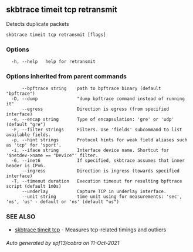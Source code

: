 ## skbtrace timeit tcp retransmit

Detects duplicate packets

```
skbtrace timeit tcp retransmit [flags]
```

### Options

```
  -h, --help   help for retransmit
```

### Options inherited from parent commands

```
      --bpftrace string    path to bpftrace binary (default "bpftrace")
  -D, --dump               "dump bpftrace command instead of running it"
      --egress             Direction is egress (from specified interface)
  -e, --encap string       Type of encapsulation: 'gre' or 'udp' (default "gre")
  -F, --filter strings     Filters. Use 'fields' subcommand to list available fields.
  -p, --hint strings       Protocol hints for weak field aliases such as 'tcp' for 'sport'.
  -i, --iface string       Interface device name. Shortcut for '$netdev->name == "Device"' filter.
  -6, --inet6              If specified, skbtrace assumes that inner header is IPv6.
      --ingress            Direction is ingress (towards specified interface)
  -T, --timeout duration   Execution timeout for resulting bpftrace script (default 1m0s)
      --underlay           Capture TCP in underlay interface.
      --unit string        time unit using for measurements: 'sec', 'ms', 'us' - default or 'ns' (default "us")
```

### SEE ALSO

* [skbtrace timeit tcp](skbtrace_timeit_tcp.md)	 - Measures tcp-related timings and outliers

###### Auto generated by spf13/cobra on 11-Oct-2021
